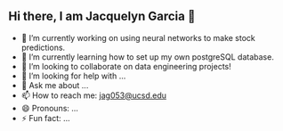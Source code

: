 ## Hi there, I am Jacquelyn Garcia 👋

<!--
**JacquelynGarcia/JacquelynGarcia** is a ✨ _special_ ✨ repository because its `README.md` (this file) appears on your GitHub profile.

Here are some ideas to get you started:

- 🔭 I’m currently working on ...
- 🌱 I’m currently learning ...
- 👯 I’m looking to collaborate on ...
- 🤔 I’m looking for help with ...
- 💬 Ask me about ...
- 📫 How to reach me: ...
- 😄 Pronouns: ...
- ⚡ Fun fact: ...
-->

- 🔭 I’m currently working on using neural networks to make stock predictions.
- 🌱 I’m currently learning how to set up my own postgreSQL database.
- 👯 I’m looking to collaborate on data engineering projects!
- 🤔 I’m looking for help with ...
- 💬 Ask me about ...
- 📫 How to reach me: jag053@ucsd.edu
- 😄 Pronouns: ...
- ⚡ Fun fact: ...
